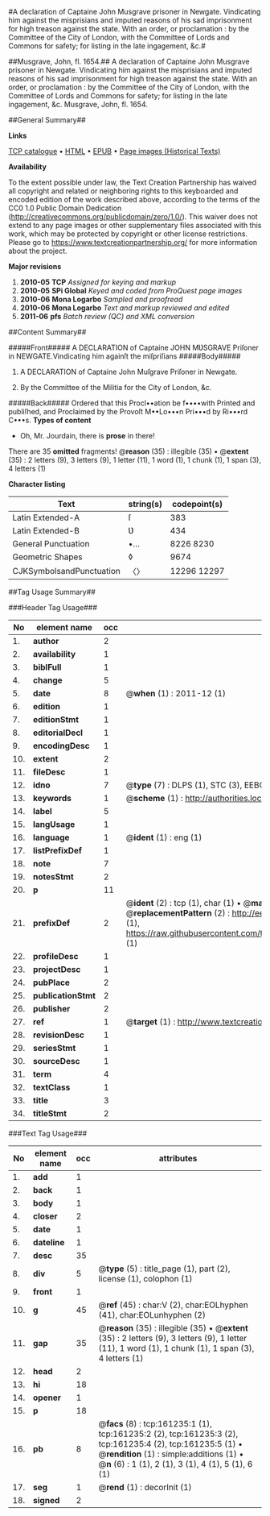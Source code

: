 #A declaration of Captaine John Musgrave prisoner in Newgate. Vindicating him against the misprisians and imputed reasons of his sad imprisonment for high treason against the state. With an order, or proclamation : by the Committee of the City of London, with the Committee of Lords and Commons for safety; for listing in the late ingagement, &c.#

##Musgrave, John, fl. 1654.##
A declaration of Captaine John Musgrave prisoner in Newgate. Vindicating him against the misprisians and imputed reasons of his sad imprisonment for high treason against the state. With an order, or proclamation : by the Committee of the City of London, with the Committee of Lords and Commons for safety; for listing in the late ingagement, &c.
Musgrave, John, fl. 1654.

##General Summary##

**Links**

[TCP catalogue](http://www.ota.ox.ac.uk/tcp/)  • 
[HTML](http://tei.it.ox.ac.uk/tcp/Texts-HTML/free/A89/A89425.html)  • 
[EPUB](http://tei.it.ox.ac.uk/tcp/Texts-EPUB/free/A89/A89425.epub) • 
[Page images (Historical Texts)](https://historicaltexts.jisc.ac.uk/eebo-99860681e)

**Availability**

To the extent possible under law, the Text Creation Partnership has waived all copyright and related or neighboring rights to this keyboarded and encoded edition of the work described above, according to the terms of the CC0 1.0 Public Domain Dedication (http://creativecommons.org/publicdomain/zero/1.0/). This waiver does not extend to any page images or other supplementary files associated with this work, which may be protected by copyright or other license restrictions. Please go to https://www.textcreationpartnership.org/ for more information about the project.

**Major revisions**

1. __2010-05__ __TCP__ *Assigned for keying and markup*
1. __2010-05__ __SPi Global__ *Keyed and coded from ProQuest page images*
1. __2010-06__ __Mona Logarbo__ *Sampled and proofread*
1. __2010-06__ __Mona Logarbo__ *Text and markup reviewed and edited*
1. __2011-06__ __pfs__ *Batch review (QC) and XML conversion*

##Content Summary##

#####Front#####
A DECLARATION of Captaine JOHN MƲSGRAVE Priſoner in NEWGATE.Vindicating him againſt the miſpriſians 
#####Body#####

1. A DECLARATION of Captaine John Muſgrave Priſoner in Newgate.

1. By the Committee of the Militia for the City of London, &c.

#####Back#####
Ordered that this Procl••ation be f••••with Printed and publiſhed, and Proclaimed by the Provoſt M••Lo•••n Pri•••d by Ri•••rd C•••s.
**Types of content**

  * Oh, Mr. Jourdain, there is **prose** in there!

There are 35 **omitted** fragments! 
 @__reason__ (35) : illegible (35)  •  @__extent__ (35) : 2 letters (9), 3 letters (9), 1 letter (11), 1 word (1), 1 chunk (1), 1 span (3), 4 letters (1)

**Character listing**


|Text|string(s)|codepoint(s)|
|---|---|---|
|Latin Extended-A|ſ|383|
|Latin Extended-B|Ʋ|434|
|General Punctuation|•…|8226 8230|
|Geometric Shapes|◊|9674|
|CJKSymbolsandPunctuation|〈〉|12296 12297|

##Tag Usage Summary##

###Header Tag Usage###

|No|element name|occ|attributes|
|---|---|---|---|
|1.|__author__|2||
|2.|__availability__|1||
|3.|__biblFull__|1||
|4.|__change__|5||
|5.|__date__|8| @__when__ (1) : 2011-12 (1)|
|6.|__edition__|1||
|7.|__editionStmt__|1||
|8.|__editorialDecl__|1||
|9.|__encodingDesc__|1||
|10.|__extent__|2||
|11.|__fileDesc__|1||
|12.|__idno__|7| @__type__ (7) : DLPS (1), STC (3), EEBO-CITATION (1), PROQUEST (1), VID (1)|
|13.|__keywords__|1| @__scheme__ (1) : http://authorities.loc.gov/ (1)|
|14.|__label__|5||
|15.|__langUsage__|1||
|16.|__language__|1| @__ident__ (1) : eng (1)|
|17.|__listPrefixDef__|1||
|18.|__note__|7||
|19.|__notesStmt__|2||
|20.|__p__|11||
|21.|__prefixDef__|2| @__ident__ (2) : tcp (1), char (1)  •  @__matchPattern__ (2) : ([0-9\-]+):([0-9IVX]+) (1), (.+) (1)  •  @__replacementPattern__ (2) : http://eebo.chadwyck.com/downloadtiff?vid=$1&page=$2 (1), https://raw.githubusercontent.com/textcreationpartnership/Texts/master/tcpchars.xml#$1 (1)|
|22.|__profileDesc__|1||
|23.|__projectDesc__|1||
|24.|__pubPlace__|2||
|25.|__publicationStmt__|2||
|26.|__publisher__|2||
|27.|__ref__|1| @__target__ (1) : http://www.textcreationpartnership.org/docs/. (1)|
|28.|__revisionDesc__|1||
|29.|__seriesStmt__|1||
|30.|__sourceDesc__|1||
|31.|__term__|4||
|32.|__textClass__|1||
|33.|__title__|3||
|34.|__titleStmt__|2||


###Text Tag Usage###

|No|element name|occ|attributes|
|---|---|---|---|
|1.|__add__|1||
|2.|__back__|1||
|3.|__body__|1||
|4.|__closer__|2||
|5.|__date__|1||
|6.|__dateline__|1||
|7.|__desc__|35||
|8.|__div__|5| @__type__ (5) : title_page (1), part (2), license (1), colophon (1)|
|9.|__front__|1||
|10.|__g__|45| @__ref__ (45) : char:V (2), char:EOLhyphen (41), char:EOLunhyphen (2)|
|11.|__gap__|35| @__reason__ (35) : illegible (35)  •  @__extent__ (35) : 2 letters (9), 3 letters (9), 1 letter (11), 1 word (1), 1 chunk (1), 1 span (3), 4 letters (1)|
|12.|__head__|2||
|13.|__hi__|18||
|14.|__opener__|1||
|15.|__p__|18||
|16.|__pb__|8| @__facs__ (8) : tcp:161235:1 (1), tcp:161235:2 (2), tcp:161235:3 (2), tcp:161235:4 (2), tcp:161235:5 (1)  •  @__rendition__ (1) : simple:additions (1)  •  @__n__ (6) : 1 (1), 2 (1), 3 (1), 4 (1), 5 (1), 6 (1)|
|17.|__seg__|1| @__rend__ (1) : decorInit (1)|
|18.|__signed__|2||
